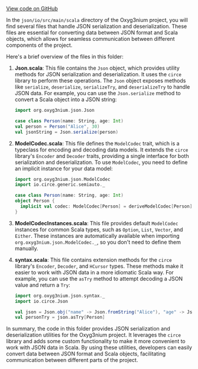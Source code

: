 [View code on GitHub](https://github.com/oxyg3nium/oxyg3nium/.autodoc/docs/json/io/src/main/scala)

In the `json/io/src/main/scala` directory of the Oxyg3nium project, you will find several files that handle JSON serialization and deserialization. These files are essential for converting data between JSON format and Scala objects, which allows for seamless communication between different components of the project.

Here's a brief overview of the files in this folder:

1. **Json.scala**: This file contains the `Json` object, which provides utility methods for JSON serialization and deserialization. It uses the `circe` library to perform these operations. The `Json` object exposes methods like `serialize`, `deserialize`, `serializeTry`, and `deserializeTry` to handle JSON data. For example, you can use the `Json.serialize` method to convert a Scala object into a JSON string:

   ```scala
   import org.oxyg3nium.json.Json

   case class Person(name: String, age: Int)
   val person = Person("Alice", 30)
   val jsonString = Json.serialize(person)
   ```

2. **ModelCodec.scala**: This file defines the `ModelCodec` trait, which is a typeclass for encoding and decoding data models. It extends the `circe` library's `Encoder` and `Decoder` traits, providing a single interface for both serialization and deserialization. To use `ModelCodec`, you need to define an implicit instance for your data model:

   ```scala
   import org.oxyg3nium.json.ModelCodec
   import io.circe.generic.semiauto._

   case class Person(name: String, age: Int)
   object Person {
     implicit val codec: ModelCodec[Person] = deriveModelCodec[Person]
   }
   ```

3. **ModelCodecInstances.scala**: This file provides default `ModelCodec` instances for common Scala types, such as `Option`, `List`, `Vector`, and `Either`. These instances are automatically available when importing `org.oxyg3nium.json.ModelCodec._`, so you don't need to define them manually.

4. **syntax.scala**: This file contains extension methods for the `circe` library's `Encoder`, `Decoder`, and `HCursor` types. These methods make it easier to work with JSON data in a more idiomatic Scala way. For example, you can use the `asTry` method to attempt decoding a JSON value and return a `Try`:

   ```scala
   import org.oxyg3nium.json.syntax._
   import io.circe.Json

   val json = Json.obj("name" -> Json.fromString("Alice"), "age" -> Json.fromInt(30))
   val personTry = json.asTry[Person]
   ```

In summary, the code in this folder provides JSON serialization and deserialization utilities for the Oxyg3nium project. It leverages the `circe` library and adds some custom functionality to make it more convenient to work with JSON data in Scala. By using these utilities, developers can easily convert data between JSON format and Scala objects, facilitating communication between different parts of the project.

